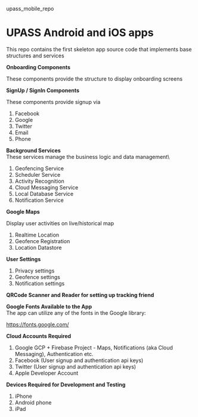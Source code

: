 upass_mobile_repo
# UPASS Android and iOS apps

This repo contains the first skeleton app source code that implements base structures and services

**Onboarding Components**

These components provide the structure to display onboarding screens

**SignUp / SignIn Components**

These components provide signup via  

1. Facebook   
2. Google   
3. Twitter
4. Email  
5. Phone 

**Background Services**
\
These services manage the business logic and data management\

1. Geofencing Service
2. Scheduler Service
3. Activity Recognition
4. Cloud Messaging Service
5. Local Database Service
6. Notification Service

**Google Maps**  

Display user activities on live/historical map

1. Realtime Location
2. Geofence Registration
3. Location Datastore

**User Settings** 

1. Privacy settings  
2. Geofence settings  
3. Notification settings  

**QRCode Scanner and Reader for setting up tracking friend**  

**Google Fonts Available to the App**  
The app can utilize any of the fonts in the Google library:  

https://fonts.google.com/

**Cloud Accounts Required**  

1. Google GCP + Firebase Project - Maps, Notifications (aka Cloud Messaging), Authentication etc.  
2. Facebook (User signup and authentication api keys)  
3. Twitter (User signup and authentication api keys)   
4. Apple Developer Account  

**Devices Required for Development and Testing**  
1. iPhone
2. Android phone  
3. iPad

